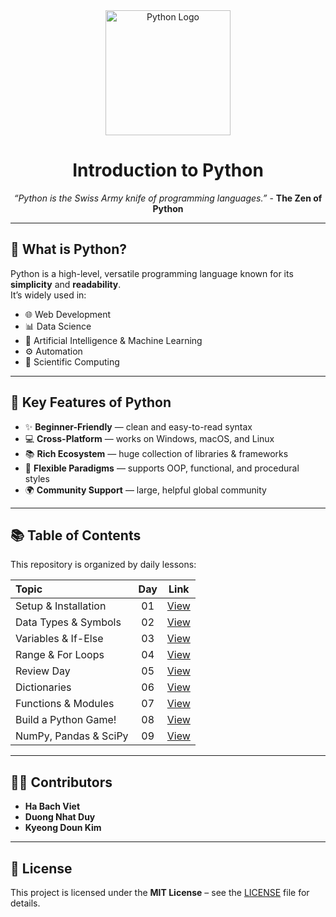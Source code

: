 <div align="center">
  <img src="https://upload.wikimedia.org/wikipedia/commons/c/c3/Python-logo-notext.svg" alt="Python Logo" width="200">
  
  # Introduction to Python
*“Python is the Swiss Army knife of programming languages.”* - **The Zen of Python**

</div>

---

## 📌 What is Python?
Python is a high-level, versatile programming language known for its **simplicity** and **readability**.  
It’s widely used in:
- 🌐 Web Development  
- 📊 Data Science  
- 🤖 Artificial Intelligence & Machine Learning  
- ⚙️ Automation  
- 🧪 Scientific Computing

---

## 🧩 Key Features of Python
- ✨ **Beginner-Friendly** — clean and easy-to-read syntax  
- 💻 **Cross-Platform** — works on Windows, macOS, and Linux  
- 📚 **Rich Ecosystem** — huge collection of libraries & frameworks  
- 🔄 **Flexible Paradigms** — supports OOP, functional, and procedural styles  
- 🌍 **Community Support** — large, helpful global community

---

## 📚 Table of Contents
This repository is organized by daily lessons:

| Topic | Day | Link |
| :---- | :-: | :---: |
| Setup & Installation | 01 | [View](https://github.com/viethaa/intro-to-python/tree/main/Day%2001) |
| Data Types & Symbols | 02 | [View](https://github.com/viethaa/intro-to-python/tree/main/Day%2002) |
| Variables & If-Else | 03 | [View](https://github.com/viethaa/intro-to-python/tree/main/Day%2003) |
| Range & For Loops | 04 | [View](https://github.com/viethaa/intro-to-python/tree/main/Day%2004) |
| Review Day | 05 | [View](https://github.com/viethaa/intro-to-python/tree/main/Day%2005) |
| Dictionaries | 06 | [View](https://github.com/viethaa/intro-to-python/tree/main/Day%2006) |
| Functions & Modules | 07 | [View](https://github.com/viethaa/intro-to-python/tree/main/Day%2007) |
| Build a Python Game! | 08 | [View](https://github.com/viethaa/intro-to-python/tree/main/Day%2008) |
| NumPy, Pandas & SciPy | 09 | [View](https://github.com/viethaa/intro-to-python/tree/main/Day%2009) |

---

## 🧑‍💻 Contributors
- **Ha Bach Viet**  
- **Duong Nhat Duy**  
- **Kyeong Doun Kim**

---

## 📄 License
This project is licensed under the **MIT License** – see the [LICENSE](LICENSE) file for details.
